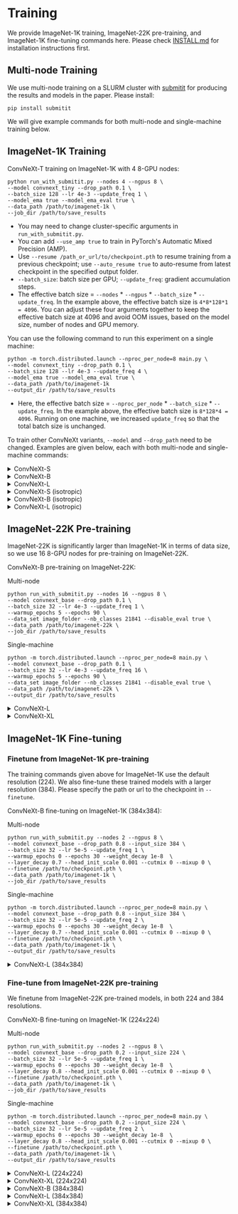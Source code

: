 # Training

We provide ImageNet-1K training, ImageNet-22K pre-training, and ImageNet-1K fine-tuning commands here.
Please check [INSTALL.md](INSTALL.md) for installation instructions first.

## Multi-node Training
We use multi-node training on a SLURM cluster with [submitit](https://github.com/facebookincubator/submitit) for producing the results and models in the paper. Please install:
```
pip install submitit
```
We will give example commands for both multi-node and single-machine training below.

## ImageNet-1K Training 
ConvNeXt-T training on ImageNet-1K with 4 8-GPU nodes:
```
python run_with_submitit.py --nodes 4 --ngpus 8 \
--model convnext_tiny --drop_path 0.1 \
--batch_size 128 --lr 4e-3 --update_freq 1 \
--model_ema true --model_ema_eval true \
--data_path /path/to/imagenet-1k \
--job_dir /path/to/save_results
```

- You may need to change cluster-specific arguments in `run_with_submitit.py`.
- You can add `--use_amp true` to train in PyTorch's Automatic Mixed Precision (AMP).
- Use `--resume /path_or_url/to/checkpoint.pth` to resume training from a previous checkpoint; use `--auto_resume true` to auto-resume from latest checkpoint in the specified output folder.
- `--batch_size`: batch size per GPU; `--update_freq`: gradient accumulation steps.
- The effective batch size = `--nodes` * `--ngpus` * `--batch_size` * `--update_freq`. In the example above, the effective batch size is `4*8*128*1 = 4096`. You can adjust these four arguments together to keep the effective batch size at 4096 and avoid OOM issues, based on the model size, number of nodes and GPU memory.

You can use the following command to run this experiment on a single machine: 
```
python -m torch.distributed.launch --nproc_per_node=8 main.py \
--model convnext_tiny --drop_path 0.1 \
--batch_size 128 --lr 4e-3 --update_freq 4 \
--model_ema true --model_ema_eval true \
--data_path /path/to/imagenet-1k 
--output_dir /path/to/save_results
```

- Here, the effective batch size = `--nproc_per_node` * `--batch_size` * `--update_freq`. In the example above, the effective batch size is `8*128*4 = 4096`. Running on one machine, we increased `update_freq` so that the total batch size is unchanged.

To train other ConvNeXt variants, `--model` and `--drop_path` need to be changed. Examples are given below, each with both multi-node and single-machine commands:

<details>
<summary>
ConvNeXt-S
</summary>

Multi-node
```
python run_with_submitit.py --nodes 4 --ngpus 8 \
--model convnext_small --drop_path 0.4 \
--batch_size 128 --lr 4e-3 --update_freq 1 \
--model_ema true --model_ema_eval true \
--data_path /path/to/imagenet-1k \
--job_dir /path/to/save_results
```

Single-machine
```
python -m torch.distributed.launch --nproc_per_node=8 main.py \
--model convnext_small --drop_path 0.4 \
--batch_size 128 --lr 4e-3 --update_freq 4 \
--model_ema true --model_ema_eval true \
--data_path /path/to/imagenet-1k \
--output_dir /path/to/save_results
```
</details>
<details>
<summary>
ConvNeXt-B
</summary>

Multi-node
```
python run_with_submitit.py --nodes 4 --ngpus 8 \
--model convnext_base --drop_path 0.5 \
--batch_size 128 --lr 4e-3 --update_freq 1 \
--model_ema true --model_ema_eval true \
--data_path /path/to/imagenet-1k \
--job_dir /path/to/save_results
``` 

Single-machine
```
python -m torch.distributed.launch --nproc_per_node=8 main.py \
--model convnext_base --drop_path 0.5 \
--batch_size 128 --lr 4e-3 --update_freq 4 \
--model_ema true --model_ema_eval true \
--data_path /path/to/imagenet-1k \
--output_dir /path/to/save_results
``` 

</details>
<details>
<summary>
ConvNeXt-L
</summary>

Multi-node
```
python run_with_submitit.py --nodes 8 --ngpus 8 \
--model convnext_large --drop_path 0.5 \
--batch_size 64 --lr 4e-3 --update_freq 1 \
--model_ema true --model_ema_eval true \
--data_path /path/to/imagenet-1k \
--job_dir /path/to/save_results
``` 

Single-machine
```
python -m torch.distributed.launch --nproc_per_node=8 main.py \
--model convnext_large --drop_path 0.5 \
--batch_size 64 --lr 4e-3 --update_freq 8 \
--model_ema true --model_ema_eval true \
--data_path /path/to/imagenet-1k \
--output_dir /path/to/save_results
``` 

</details>

<details>
<summary>
ConvNeXt-S (isotropic)
</summary>

Multi-node
```
python run_with_submitit.py --nodes 4 --ngpus 8 \
--model convnext_isotropic_small --drop_path 0.1 \
--batch_size 128 --lr 4e-3 --update_freq 1 \
--layer_scale_init_value 0 \
--warmup_epochs 50 --model_ema true --model_ema_eval true \
--data_path /path/to/imagenet-1k \
--job_dir /path/to/save_results
``` 

Single-machine 
```
python -m torch.distributed.launch --nproc_per_node=8 main.py \
--model convnext_isotropic_small --drop_path 0.1 \
--batch_size 128 --lr 4e-3 --update_freq 4 \
--layer_scale_init_value 0 \
--warmup_epochs 50 --model_ema true --model_ema_eval true \
--data_path /path/to/imagenet-1k \
--output_dir /path/to/save_results
``` 

</details>

<details>
<summary>
ConvNeXt-B (isotropic)
</summary>

Multi-node
```
python run_with_submitit.py --nodes 4 --ngpus 8 \
--model convnext_isotropic_base --drop_path 0.2 \
--batch_size 128 --lr 4e-3 --update_freq 1 \
--layer_scale_init_value 0 \
--warmup_epochs 50 --model_ema true --model_ema_eval true \
--data_path /path/to/imagenet-1k \
--job_dir /path/to/save_results
``` 

Single-machine 
```
python -m torch.distributed.launch --nproc_per_node=8 main.py \
--model convnext_isotropic_base --drop_path 0.2 \
--batch_size 128 --lr 4e-3 --update_freq 4 \
--layer_scale_init_value 0 \
--warmup_epochs 50 --model_ema true --model_ema_eval true \
--data_path /path/to/imagenet-1k \
--output_dir /path/to/save_results
``` 

</details>

<details>
<summary>
ConvNeXt-L (isotropic)
</summary>

Multi-node
```
python run_with_submitit.py --nodes 8 --ngpus 8 \
--model convnext_isotropic_large --drop_path 0.5 \
--batch_size 64 --lr 4e-3 --update_freq 1 \
--warmup_epochs 50 --model_ema true --model_ema_eval true \
--data_path /path/to/imagenet-1k \
--job_dir /path/to/save_results
``` 

Single-machine
```
python -m torch.distributed.launch --nproc_per_node=8 main.py \
--model convnext_isotropic_large --drop_path 0.5 \
--batch_size 64 --lr 4e-3 --update_freq 8 \
--warmup_epochs 50 --model_ema true --model_ema_eval true \
--data_path /path/to/imagenet-1k \
--output_dir /path/to/save_results
``` 

</details>

## ImageNet-22K Pre-training
ImageNet-22K is significantly larger than ImageNet-1K in terms of data size, so we use 16 8-GPU nodes for pre-training on ImageNet-22K.

ConvNeXt-B pre-training on ImageNet-22K:

Multi-node
```
python run_with_submitit.py --nodes 16 --ngpus 8 \
--model convnext_base --drop_path 0.1 \
--batch_size 32 --lr 4e-3 --update_freq 1 \
--warmup_epochs 5 --epochs 90 \
--data_set image_folder --nb_classes 21841 --disable_eval true \
--data_path /path/to/imagenet-22k \
--job_dir /path/to/save_results
```

Single-machine
```
python -m torch.distributed.launch --nproc_per_node=8 main.py \
--model convnext_base --drop_path 0.1 \
--batch_size 32 --lr 4e-3 --update_freq 16 \
--warmup_epochs 5 --epochs 90 \
--data_set image_folder --nb_classes 21841 --disable_eval true \
--data_path /path/to/imagenet-22k \
--output_dir /path/to/save_results
```

<details>
<summary>
ConvNeXt-L
</summary>

Multi-node
```
python run_with_submitit.py --nodes 16 --ngpus 8 \
--model convnext_large --drop_path 0.1 \
--batch_size 32 --lr 4e-3 --update_freq 1 \
--warmup_epochs 5 --epochs 90 \
--data_set image_folder --nb_classes 21841 --disable_eval true \
--data_path /path/to/imagenet-22k \
--job_dir /path/to/save_results
``` 
    
Single-machine
```
python -m torch.distributed.launch --nproc_per_node=8 main.py \
--model convnext_large --drop_path 0.1 \
--batch_size 32 --lr 4e-3 --update_freq 16 \
--warmup_epochs 5 --epochs 90 \
--data_set image_folder --nb_classes 21841 --disable_eval true \
--data_path /path/to/imagenet-22k \
--output_dir /path/to/save_results
``` 

</details>

<details>
<summary>
ConvNeXt-XL
</summary>

Multi-node
```
python run_with_submitit.py --nodes 16 --ngpus 8 \
--model convnext_xlarge --drop_path 0.2 \
--batch_size 32 --lr 4e-3 --update_freq 1 \
--warmup_epochs 5 --epochs 90 \
--data_set image_folder --nb_classes 21841 --disable_eval true \
--data_path /path/to/imagenet-22k \
--job_dir /path/to/save_results
``` 
    
Single-machine
```
python -m torch.distributed.launch --nproc_per_node=8 main.py \
--model convnext_xlarge --drop_path 0.2 \
--batch_size 32 --lr 4e-3 --update_freq 16 \
--warmup_epochs 5 --epochs 90 \
--data_set image_folder --nb_classes 21841 --disable_eval true \
--data_path /path/to/imagenet-22k \
--output_dir /path/to/save_results
``` 

</details>


## ImageNet-1K Fine-tuning
### Finetune from ImageNet-1K pre-training 
The training commands given above for ImageNet-1K use the default resolution (224). We also fine-tune these trained models with a larger resolution (384). Please specify the path or url to the checkpoint in `--finetune`.

ConvNeXt-B fine-tuning on ImageNet-1K (384x384):

Multi-node
```
python run_with_submitit.py --nodes 2 --ngpus 8 \
--model convnext_base --drop_path 0.8 --input_size 384 \
--batch_size 32 --lr 5e-5 --update_freq 1 \
--warmup_epochs 0 --epochs 30 --weight_decay 1e-8  \
--layer_decay 0.7 --head_init_scale 0.001 --cutmix 0 --mixup 0 \
--finetune /path/to/checkpoint.pth \
--data_path /path/to/imagenet-1k \
--job_dir /path/to/save_results
```

Single-machine
```
python -m torch.distributed.launch --nproc_per_node=8 main.py \
--model convnext_base --drop_path 0.8 --input_size 384 \
--batch_size 32 --lr 5e-5 --update_freq 2 \
--warmup_epochs 0 --epochs 30 --weight_decay 1e-8  \
--layer_decay 0.7 --head_init_scale 0.001 --cutmix 0 --mixup 0 \
--finetune /path/to/checkpoint.pth \
--data_path /path/to/imagenet-1k \
--output_dir /path/to/save_results
```

<details>
<summary>
ConvNeXt-L (384x384)
</summary>

Multi-node
```
python run_with_submitit.py --nodes 2 --ngpus 8 \
--model convnext_large --drop_path 0.95 --input_size 384 \
--batch_size 32 --lr 5e-5 --update_freq 1 \
--warmup_epochs 0 --epochs 30 --weight_decay 1e-8  \
--layer_decay 0.7 --head_init_scale 0.001 --cutmix 0 --mixup 0 \
--finetune /path/to/checkpoint.pth \
--data_path /path/to/imagenet-1k \
--job_dir /path/to/save_results
``` 

Single-machine
```
python -m torch.distributed.launch --nproc_per_node=8 main.py \
--model convnext_large --drop_path 0.95 --input_size 384 \
--batch_size 32 --lr 5e-5 --update_freq 2 \
--warmup_epochs 0 --epochs 30 --weight_decay 1e-8  \
--layer_decay 0.7 --head_init_scale 0.001 --cutmix 0 --mixup 0 \
--finetune /path/to/checkpoint.pth \
--data_path /path/to/imagenet-1k \
--output_dir /path/to/save_results
``` 

- The fine-tuning for ImageNet-1K pre-trained ConvNeXt-L starts from the best ema weights during pre-training. You can add `--model_key model_ema` to load from a saved checkpoint that has `model_ema` as a key (e.g., obtained by training with `--model_ema true`), to load ema weights. Note that our provided pre-trained checkpoints only have `model` as the only key.

</details>

### Fine-tune from ImageNet-22K pre-training
We finetune from ImageNet-22K pre-trained models, in both 224 and 384 resolutions.

ConvNeXt-B fine-tuning on ImageNet-1K (224x224)

Multi-node
```
python run_with_submitit.py --nodes 2 --ngpus 8 \
--model convnext_base --drop_path 0.2 --input_size 224 \
--batch_size 32 --lr 5e-5 --update_freq 1 \
--warmup_epochs 0 --epochs 30 --weight_decay 1e-8  \
--layer_decay 0.8 --head_init_scale 0.001 --cutmix 0 --mixup 0 \
--finetune /path/to/checkpoint.pth \
--data_path /path/to/imagenet-1k \
--job_dir /path/to/save_results
```

Single-machine
```
python -m torch.distributed.launch --nproc_per_node=8 main.py \
--model convnext_base --drop_path 0.2 --input_size 224 \
--batch_size 32 --lr 5e-5 --update_freq 2 \
--warmup_epochs 0 --epochs 30 --weight_decay 1e-8  \
--layer_decay 0.8 --head_init_scale 0.001 --cutmix 0 --mixup 0 \
--finetune /path/to/checkpoint.pth \
--data_path /path/to/imagenet-1k \
--output_dir /path/to/save_results
```

<details>
<summary>
ConvNeXt-L (224x224)
</summary>

Multi-node
```
python run_with_submitit.py --nodes 2 --ngpus 8 \
--model convnext_large --drop_path 0.3 --input_size 224 \
--batch_size 32 --lr 5e-5 --update_freq 1 \
--warmup_epochs 0 --epochs 30 --weight_decay 1e-8  \
--layer_decay 0.8 --head_init_scale 0.001 --cutmix 0 --mixup 0 \
--finetune /path/to/checkpoint.pth \
--data_path /path/to/imagenet-1k \
--job_dir /path/to/save_results
``` 

Single-machine
```
python -m torch.distributed.launch --nproc_per_node=8 main.py \
--model convnext_large --drop_path 0.3 --input_size 224 \
--batch_size 32 --lr 5e-5 --update_freq 2 \
--warmup_epochs 0 --epochs 30 --weight_decay 1e-8  \
--layer_decay 0.8 --head_init_scale 0.001 --cutmix 0 --mixup 0 \
--finetune /path/to/checkpoint.pth \
--data_path /path/to/imagenet-1k \
--output_dir /path/to/save_results
``` 

</details>

<details>
<summary>
ConvNeXt-XL (224x224)
</summary>

Multi-node
```
python run_with_submitit.py --nodes 4 --ngpus 8 \
--model convnext_xlarge --drop_path 0.4 --input_size 224 \
--batch_size 16 --lr 5e-5 --update_freq 1 \
--warmup_epochs 0 --epochs 30 --weight_decay 1e-8  \
--layer_decay 0.8 --head_init_scale 0.001 --cutmix 0 --mixup 0 \
--finetune /path/to/checkpoint.pth \
--data_path /path/to/imagenet-1k \
--job_dir /path/to/save_results \
--model_ema true --model_ema_eval true
``` 

Single-machine
```
python -m torch.distributed.launch --nproc_per_node=8 main.py \
--model convnext_xlarge --drop_path 0.4 --input_size 224 \
--batch_size 16 --lr 5e-5 --update_freq 4 \
--warmup_epochs 0 --epochs 30 --weight_decay 1e-8  \
--layer_decay 0.8 --head_init_scale 0.001 --cutmix 0 --mixup 0 \
--finetune /path/to/checkpoint.pth \
--data_path /path/to/imagenet-1k \
--output_dir /path/to/save_results \
--model_ema true --model_ema_eval true
``` 

</details>

<details>
<summary>
ConvNeXt-B (384x384)
</summary>

Multi-node
```
python run_with_submitit.py --nodes 4 --ngpus 8 \
--model convnext_base --drop_path 0.2 --input_size 384 \
--batch_size 16 --lr 5e-5 --update_freq 1 \
--warmup_epochs 0 --epochs 30 --weight_decay 1e-8  \
--layer_decay 0.8 --head_init_scale 0.001 --cutmix 0 --mixup 0 \
--finetune /path/to/checkpoint.pth \
--data_path /path/to/imagenet-1k \
--job_dir /path/to/save_results
``` 

Single-machine   
```
python -m torch.distributed.launch --nproc_per_node=8 main.py \
--model convnext_base --drop_path 0.2 --input_size 384 \
--batch_size 16 --lr 5e-5 --update_freq 4 \
--warmup_epochs 0 --epochs 30 --weight_decay 1e-8  \
--layer_decay 0.8 --head_init_scale 0.001 --cutmix 0 --mixup 0 \
--finetune /path/to/checkpoint.pth \
--data_path /path/to/imagenet-1k \
--output_dir /path/to/save_results
``` 

</details>

<details>
<summary>
ConvNeXt-L (384x384)
</summary>

Multi-node
```
python run_with_submitit.py --nodes 4 --ngpus 8 \
--model convnext_large --drop_path 0.3 --input_size 384 \
--batch_size 16 --lr 5e-5 --update_freq 1 \
--warmup_epochs 0 --epochs 30 --weight_decay 1e-8  \
--layer_decay 0.8 --head_init_scale 0.001 --cutmix 0 --mixup 0 \
--finetune /path/to/checkpoint.pth \
--data_path /path/to/imagenet-1k \
--job_dir /path/to/save_results
``` 

Single-machine    
```
python -m torch.distributed.launch --nproc_per_node=8 main.py \
--model convnext_large --drop_path 0.3 --input_size 384 \
--batch_size 16 --lr 5e-5 --update_freq 4 \
--warmup_epochs 0 --epochs 30 --weight_decay 1e-8  \
--layer_decay 0.8 --head_init_scale 0.001 --cutmix 0 --mixup 0 \
--finetune /path/to/checkpoint.pth \
--data_path /path/to/imagenet-1k \
--output_dir /path/to/save_results
``` 

</details>

<details>
<summary>
ConvNeXt-XL (384x384)
</summary>

Multi-node
```
python run_with_submitit.py --nodes 8 --ngpus 8 \
--model convnext_xlarge --drop_path 0.4 --input_size 384 \
--batch_size 8 --lr 5e-5 --update_freq 1 \
--warmup_epochs 0 --epochs 30 --weight_decay 1e-8  \
--layer_decay 0.8 --head_init_scale 0.001 --cutmix 0 --mixup 0 \
--finetune /path/to/checkpoint.pth \
--data_path /path/to/imagenet-1k \
--job_dir /path/to/save_results \
--model_ema true --model_ema_eval true
``` 

Single-machine
```
python -m torch.distributed.launch --nproc_per_node=8 main.py \
--model convnext_xlarge --drop_path 0.4 --input_size 384 \
--batch_size 8 --lr 5e-5 --update_freq 8 \
--warmup_epochs 0 --epochs 30 --weight_decay 1e-8  \
--layer_decay 0.8 --head_init_scale 0.001 --cutmix 0 --mixup 0 \
--finetune /path/to/checkpoint.pth \
--data_path /path/to/imagenet-1k \
--output_dir /path/to/save_results \
--model_ema true --model_ema_eval true
``` 

</details>

